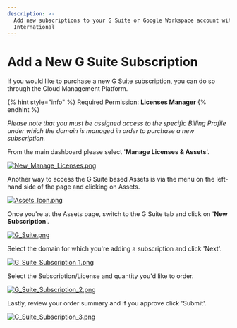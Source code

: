 ```yaml
---
description: >-
  Add new subscriptions to your G Suite or Google Workspace account with DoiT
  International
---
```


# Add a New G Suite Subscription

If you would like to purchase a new G Suite subscription, you can do so through the Cloud Management Platform.

{% hint style="info" %}
Required Permission: **Licenses Manager**
{% endhint %}

_Please note that you must be assigned access to the specific Billing Profile under which the domain is managed in order to purchase a new subscription._

From the main dashboard please select '**Manage Licenses & Assets**'.

[![New\_Manage\_Licenses.png](https://help.doit-intl.com/hc/article_attachments/360044352032/New_Manage_Licenses.png)](https://help.doit-intl.com/hc/article_attachments/360044352032/New_Manage_Licenses.png)

Another way to access the G Suite based Assets is via the menu on the left-hand side of the page and clicking on Assets.

[![Assets\_Icon.png](https://help.doit-intl.com/hc/article_attachments/360052514931/Assets_Icon.png)](https://help.doit-intl.com/hc/article_attachments/360052514931/Assets_Icon.png)

Once you're at the Assets page, switch to the G Suite tab and click on '**New Subscription**'.

[![G\_Suite.png](https://help.doit-intl.com/hc/article_attachments/360040845812/G_Suite.png)](https://help.doit-intl.com/hc/article_attachments/360040845812/G_Suite.png)

Select the domain for which you're adding a subscription and click 'Next'. 

[![G\_Suite\_Subscription\_1.png](https://help.doit-intl.com/hc/article_attachments/360040184692/G_Suite_Subscription_1.png)](https://help.doit-intl.com/hc/article_attachments/360040184692/G_Suite_Subscription_1.png)

Select the Subscription/License and quantity you'd like to order. 

[![G\_Suite\_Subscription\_2.png](https://help.doit-intl.com/hc/article_attachments/360040192291/G_Suite_Subscription_2.png)](https://help.doit-intl.com/hc/article_attachments/360040192291/G_Suite_Subscription_2.png)

Lastly, review your order summary and if you approve click 'Submit'.

[![G\_Suite\_Subscription\_3.png](https://help.doit-intl.com/hc/article_attachments/360040184792/G_Suite_Subscription_3.png)](https://help.doit-intl.com/hc/article_attachments/360040184792/G_Suite_Subscription_3.png)  


